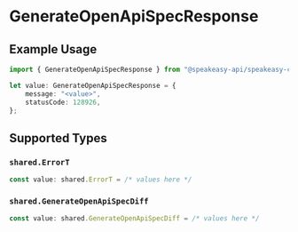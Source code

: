 # GenerateOpenApiSpecResponse

## Example Usage

```typescript
import { GenerateOpenApiSpecResponse } from "@speakeasy-api/speakeasy-client-sdk-typescript/sdk/models/operations";

let value: GenerateOpenApiSpecResponse = {
    message: "<value>",
    statusCode: 128926,
};
```

## Supported Types

### `shared.ErrorT`

```typescript
const value: shared.ErrorT = /* values here */
```

### `shared.GenerateOpenApiSpecDiff`

```typescript
const value: shared.GenerateOpenApiSpecDiff = /* values here */
```

